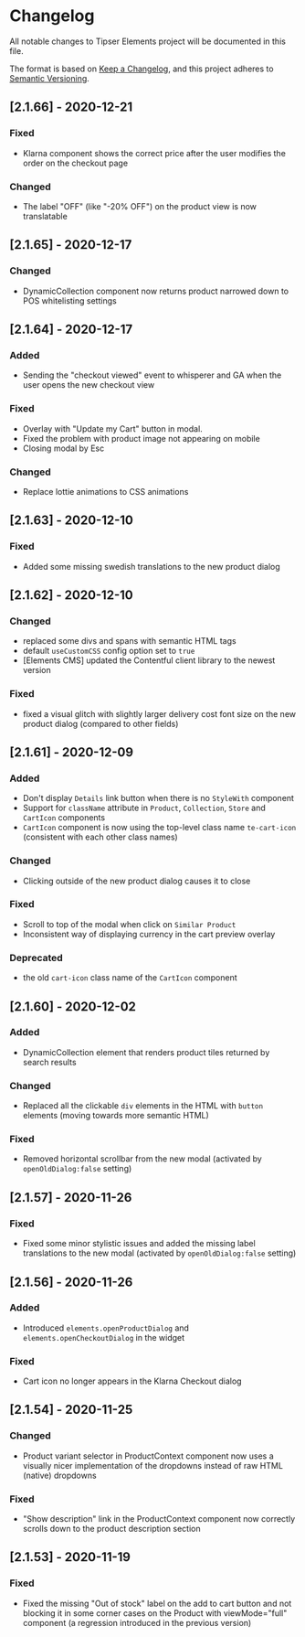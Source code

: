 # Changelog
All notable changes to Tipser Elements project will be documented in this file.

The format is based on [Keep a Changelog](https://keepachangelog.com/en/1.0.0/),
and this project adheres to [Semantic Versioning](https://semver.org/spec/v2.0.0.html).

## [2.1.66] - 2020-12-21
### Fixed
- Klarna component shows the correct price after the user modifies the order on the checkout page
### Changed
- The label "OFF" (like "-20% OFF") on the product view is now translatable

## [2.1.65] - 2020-12-17
### Changed
- DynamicCollection component now returns product narrowed down to POS whitelisting settings

## [2.1.64] - 2020-12-17
### Added
- Sending the "checkout viewed" event to whisperer and GA when the user opens the new checkout view
### Fixed
- Overlay with "Update my Cart" button in modal.
- Fixed the problem with product image not appearing on mobile
- Closing modal by Esc
### Changed
- Replace lottie animations to CSS animations

## [2.1.63] - 2020-12-10

### Fixed
- Added some missing swedish translations to the new product dialog

## [2.1.62] - 2020-12-10
### Changed
- replaced some divs and spans with semantic HTML tags
- default `useCustomCSS` config option set to `true`
- [Elements CMS] updated the Contentful client library to the newest version

### Fixed
- fixed a visual glitch with slightly larger delivery cost font size on the new product dialog (compared to other fields)

## [2.1.61] - 2020-12-09
### Added
- Don't display `Details` link button when there is no `StyleWith` component
- Support for `className` attribute in `Product`, `Collection`, `Store` and `CartIcon` components
- `CartIcon` component is now using the top-level class name `te-cart-icon` (consistent with each other class names)

### Changed
- Clicking outside of the new product dialog causes it to close

### Fixed
- Scroll to top of the modal when click on `Similar Product`
- Inconsistent way of displaying currency in the cart preview overlay

### Deprecated
- the old `cart-icon` class name of the `CartIcon` component

## [2.1.60] - 2020-12-02
### Added
- DynamicCollection element that renders product tiles returned by search results

### Changed
- Replaced all the clickable `div` elements in the HTML with `button` elements (moving towards more semantic HTML)

### Fixed
- Removed horizontal scrollbar from the new modal (activated by `openOldDialog:false` setting)

## [2.1.57] - 2020-11-26
### Fixed
- Fixed some minor stylistic issues and added the missing label translations to the new modal (activated by `openOldDialog:false` setting)

## [2.1.56] - 2020-11-26
### Added
- Introduced `elements.openProductDialog` and `elements.openCheckoutDialog` in the widget

### Fixed
- Cart icon no longer appears in the Klarna Checkout dialog

## [2.1.54] - 2020-11-25

### Changed
- Product variant selector in ProductContext component now uses a visually nicer implementation of the dropdowns instead of raw HTML (native) dropdowns

### Fixed
- "Show description" link in the ProductContext component now correctly scrolls down to the product description section

## [2.1.53] - 2020-11-19

### Fixed
- Fixed the missing "Out of stock" label on the add to cart button and not blocking it in some corner cases on the Product with viewMode="full" component (a regression introduced in the previous version)

